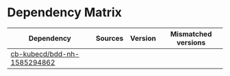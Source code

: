# Dependency Matrix

Dependency | Sources | Version | Mismatched versions
---------- | ------- | ------- | -------------------
[cb-kubecd/bdd-nh-1585294862](https://github.com/cb-kubecd/bdd-nh-1585294862.git) |  | []() | 
